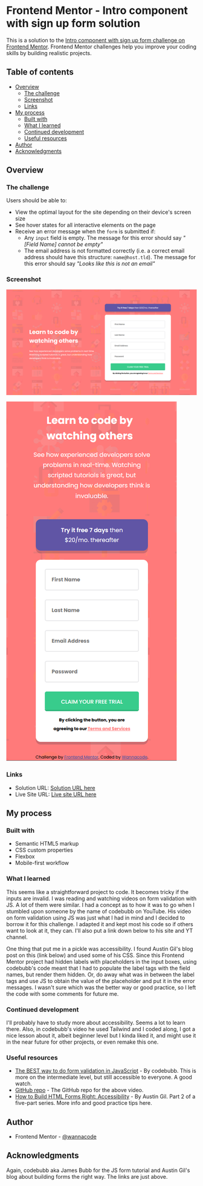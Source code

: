 # Frontend Mentor - Intro component with sign up form solution

This is a solution to the [Intro component with sign up form challenge on Frontend Mentor](https://www.frontendmentor.io/challenges/intro-component-with-signup-form-5cf91bd49edda32581d28fd1). Frontend Mentor challenges help you improve your coding skills by building realistic projects. 

## Table of contents

- [Overview](#overview)
  - [The challenge](#the-challenge)
  - [Screenshot](#screenshot)
  - [Links](#links)
- [My process](#my-process)
  - [Built with](#built-with)
  - [What I learned](#what-i-learned)
  - [Continued development](#continued-development)
  - [Useful resources](#useful-resources)
- [Author](#author)
- [Acknowledgments](#acknowledgments)

## Overview

### The challenge

Users should be able to:

- View the optimal layout for the site depending on their device's screen size
- See hover states for all interactive elements on the page
- Receive an error message when the `form` is submitted if:
  - Any `input` field is empty. The message for this error should say *"[Field Name] cannot be empty"*
  - The email address is not formatted correctly (i.e. a correct email address should have this structure: `name@host.tld`). The message for this error should say *"Looks like this is not an email"*

### Screenshot

![Screenshot Desktop](./Screenshot-desktop-202301-13.png)

![Screenshot Mobile](./Screenshot-mobile-202301-13.png)


### Links

- Solution URL: [Solution URL here](https://github.com/kwngptrl/FEM-intro-component-with-signup-form-master)
- Live Site URL: [Live site URL here](https://kwngptrl.github.io/FEM-intro-component-with-signup-form-master/)

## My process

### Built with

- Semantic HTML5 markup
- CSS custom properties
- Flexbox
- Mobile-first workflow

### What I learned

This seems like a straightforward project to code. It becomes tricky if the inputs are invalid. I was reading and watching videos on form validation with JS. A lot of them were similar. I had a concept as to how it was to go when I stumbled upon someone by the name of codebubb on YouTube. His video on form validation using JS was just what I had in mind and I decided to borrow it for this challenge. I adapted it and kept most his code so if others want to look at it, they can. I'll also put a link down below to his site and YT channel. 

One thing that put me in a pickle was accessibility. I found Austin Gil's blog post on this (link below) and used some of his CSS. Since this Frontend Mentor project had hidden labels with placeholders in the input boxes, using codebubb's code meant that I had to populate the label tags with the field names, but render them hidden. Or, do away what was in between the label tags and use JS to obtain the value of the placeholder and put it in the error messages. I wasn't sure which was the better way or good practice, so I left the code with some comments for future me.

### Continued development

I'll probably have to study more about accessibility. Seems a lot to learn there. Also, in codebubb's video he used Tailwind and I coded along, I got a nice lesson about it, albeit beginner level but I kinda liked it, and might use it in the near future for other projects, or even remake this one.

### Useful resources

- [The BEST way to do form validation in JavaScript](https://www.youtube.com/watch?v=iyngFd6f8ko) - By codebubb. This is more on the intermediate level, but still accessible to everyone. A good watch.
- [GitHub repo](https://github.com/codebubb/javascript-form-validation-tutorial) - The GitHub repo for the above video.
- [How to Build HTML Forms Right: Accessibility](https://austingil.com/how-to-build-html-forms-right-accessibility/) - By Austin Gil. Part 2 of a five-part series. More info and good practice tips here.

## Author

- Frontend Mentor - [@wannacode](https://www.frontendmentor.io/profile/kwngptrl)

## Acknowledgments

Again, codebubb aka James Bubb for the JS form tutorial and Austin Gil's blog about building forms the right way. The links are just above.